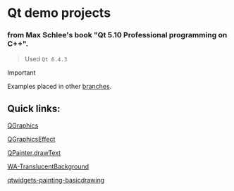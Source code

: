 # Qt demo projects
### from Max Schlee's book "Qt 5.10 Professional programming on C++".

> Used `Qt 6.4.3`

> [!IMPORTANT]
> Examples placed in other [branches](https://github.com/radikru96/QtEdu?tab=readme-ov-file#quick-links).

## Quick links:

[QGraphics](https://github.com/radikru96/QtEdu/tree/QGraphics/) 

[QGraphicsEffect](https://github.com/radikru96/QtEdu/tree/QGraphicsEffect/) 

[QPainter.drawText](https://github.com/radikru96/QtEdu/tree/QPainter.drawText/) 

[WA-TranslucentBackground](https://github.com/radikru96/QtEdu/tree/WA_TranslucentBackground/) 

[qtwidgets-painting-basicdrawing](https://github.com/radikru96/QtEdu/tree/qtwidgets-painting-basicdrawing/) 
